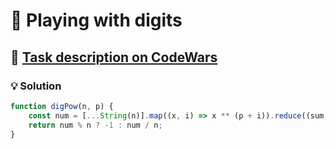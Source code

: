 # 📝 Playing with digits

## 🔗 [Task description on CodeWars](https://www.codewars.com/kata/5552101f47fc5178b1000050)

### 💡 Solution

```javascript
function digPow(n, p) {
    const num = [...String(n)].map((x, i) => x ** (p + i)).reduce((sum, x) => sum + x, 0);
    return num % n ? -1 : num / n;
}
```
